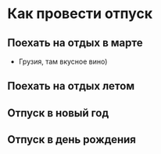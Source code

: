# Как провести отпуск

## Поехать на отдых в марте

* Грузия, там вкусное вино)

## Поехать на отдых летом

## Отпуск в новый год

## Отпуск в день рождения